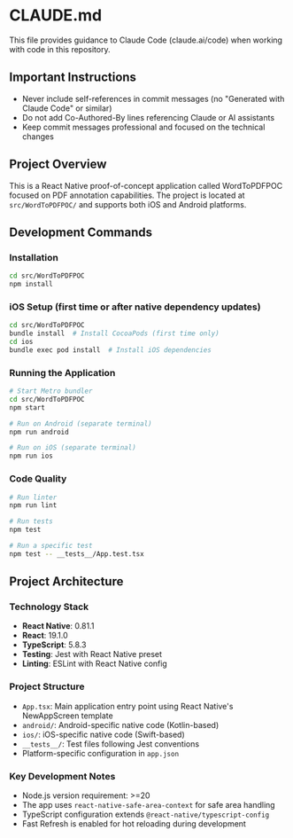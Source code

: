 # CLAUDE.md

This file provides guidance to Claude Code (claude.ai/code) when working with code in this repository.

## Important Instructions
- Never include self-references in commit messages (no "Generated with Claude Code" or similar)
- Do not add Co-Authored-By lines referencing Claude or AI assistants
- Keep commit messages professional and focused on the technical changes

## Project Overview

This is a React Native proof-of-concept application called WordToPDFPOC focused on PDF annotation capabilities. The project is located at `src/WordToPDFPOC/` and supports both iOS and Android platforms.

## Development Commands

### Installation
```bash
cd src/WordToPDFPOC
npm install
```

### iOS Setup (first time or after native dependency updates)
```bash
cd src/WordToPDFPOC
bundle install  # Install CocoaPods (first time only)
cd ios
bundle exec pod install  # Install iOS dependencies
```

### Running the Application
```bash
# Start Metro bundler
cd src/WordToPDFPOC
npm start

# Run on Android (separate terminal)
npm run android

# Run on iOS (separate terminal) 
npm run ios
```

### Code Quality
```bash
# Run linter
npm run lint

# Run tests
npm test

# Run a specific test
npm test -- __tests__/App.test.tsx
```

## Project Architecture

### Technology Stack
- **React Native**: 0.81.1
- **React**: 19.1.0
- **TypeScript**: 5.8.3
- **Testing**: Jest with React Native preset
- **Linting**: ESLint with React Native config

### Project Structure
- `App.tsx`: Main application entry point using React Native's NewAppScreen template
- `android/`: Android-specific native code (Kotlin-based)
- `ios/`: iOS-specific native code (Swift-based)
- `__tests__/`: Test files following Jest conventions
- Platform-specific configuration in `app.json`

### Key Development Notes
- Node.js version requirement: >=20
- The app uses `react-native-safe-area-context` for safe area handling
- TypeScript configuration extends `@react-native/typescript-config`
- Fast Refresh is enabled for hot reloading during development